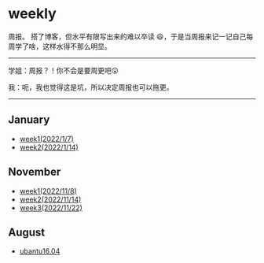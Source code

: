 # weekly

周报。
搭了博客，但水平有限写出来的难以卒读 😃，于是当周报来记一记自己每周学了啥，这样水得不那么明显。 

---

学姐：周报？！你不会是要周更吧😲

我：呃，我也觉得这是坑，所以决定周报也可以拖更。

---

## January

- [week1(2022/1/7)](/weekly/janweek1)
- [week2(2022/1/14)](/weekly/janweek2)

## November

- [week1(2022/11/8)](/weekly/novweek1)
- [week2(2022/11/14)](/weekly/novweek2)
- [week3(2022/11/22)](/weekly/novweek3)

## August

- [ubantu16.04](/weekly/pwn环境搭建ubantu16.04)

